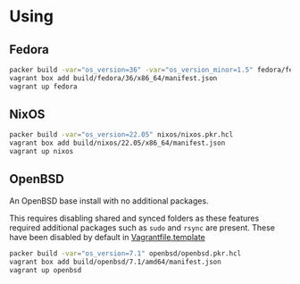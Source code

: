 # Using

## Fedora

```sh
packer build -var="os_version=36" -var="os_version_minor=1.5" fedora/fedora.pkr.hcl
vagrant box add build/fedora/36/x86_64/manifest.json
vagrant up fedora
```

## NixOS

```sh
packer build -var="os_version=22.05" nixos/nixos.pkr.hcl
vagrant box add build/nixos/22.05/x86_64/manifest.json
vagrant up nixos
```

## OpenBSD

An OpenBSD base install with no additional packages.

This requires disabling shared and synced folders as these features required
additional packages such as `sudo` and `rsync` are present. These have been
disabled by default in [Vagrantfile.template](openbsd/Vagrantfile.template)

```sh
packer build -var="os_version=7.1" openbsd/openbsd.pkr.hcl
vagrant box add build/openbsd/7.1/amd64/manifest.json
vagrant up openbsd
```
